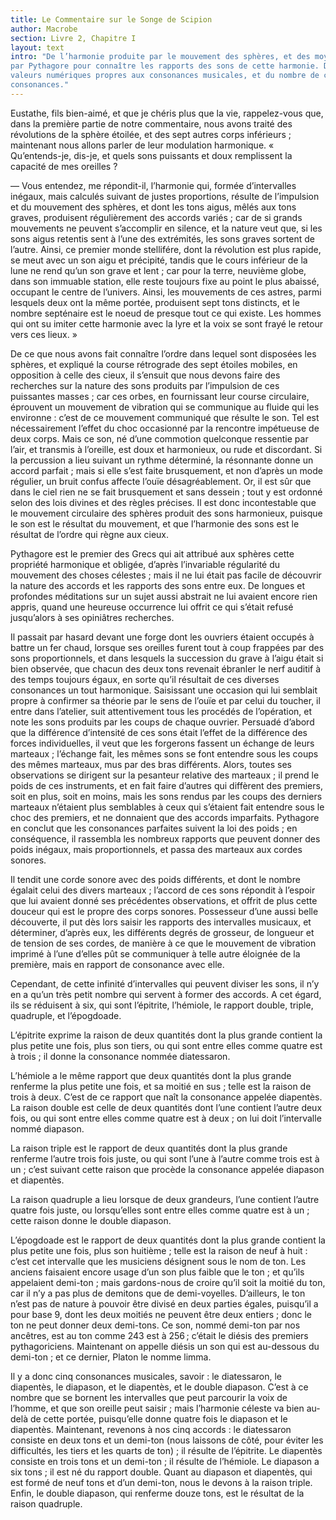 ```yaml
---
title: Le Commentaire sur le Songe de Scipion
author: Macrobe
section: Livre 2, Chapitre I
layout: text
intro: "De l’harmonie produite par le mouvement des sphères, et des moyens employés
par Pythagore pour connaître les rapports des sons de cette harmonie. Des
valeurs numériques propres aux consonances musicales, et du nombre de ces
consonances."
---
```


Eustathe, fils bien-aimé, et que je chéris plus que la vie, rappelez-vous que, dans la première partie de notre commentaire, nous avons traité des révolutions de la sphère étoilée, et des sept autres corps inférieurs ; maintenant nous allons parler de leur modulation harmonique. « Qu’entends-je, dis-je, et quels sons puissants et doux remplissent la capacité de mes oreilles ? 

— Vous entendez, me répondit-il, l’harmonie qui, formée d’intervalles inégaux, mais calculés suivant de justes proportions, résulte de l’impulsion et du mouvement des sphères, et dont les tons aigus, mêlés aux tons graves, produisent régulièrement des accords variés ; car de si grands mouvements ne peuvent s’accomplir en silence, et la nature veut que, si les sons aigus retentis sent à l’une des extrémités, les sons graves sortent de l’autre. Ainsi, ce premier monde stellifére, dont la révolution est plus rapide, se meut avec un son aigu et précipité, tandis que le cours inférieur de la lune ne rend qu’un son grave et lent ; car pour la terre, neuvième globe, dans son immuable station, elle reste toujours fixe au point le plus abaissé, occupant le centre de l’univers. Ainsi, les mouvements de ces astres, parmi lesquels deux ont la même portée, produisent sept tons distincts, et le nombre septénaire est le noeud de presque tout ce qui existe. Les hommes qui ont su imiter cette harmonie avec la lyre et la voix se sont frayé le retour vers ces
lieux. » 

De ce que nous avons fait connaître l’ordre dans lequel sont disposées les sphères, et expliqué la course rétrograde des sept étoiles mobiles, en opposition à celle des cieux, il s’ensuit que nous devons faire des recherches sur la nature des sons produits par l’impulsion de ces puissantes masses ; car ces orbes, en fournissant leur course circulaire, éprouvent un mouvement de vibration qui se communique au fluide qui les environne : c’est de ce mouvement communiqué que résulte le son. Tel est nécessairement l’effet du choc occasionné par la rencontre impétueuse de deux corps. Mais ce son, né d’une commotion quelconque ressentie par l’air, et transmis à l’oreille, est doux et harmonieux, ou rude et discordant. Si la percussion a lieu suivant un rythme déterminé, la résonnante donne un accord parfait ; mais si elle s’est faite brusquement, et non d’après un mode régulier, un bruit confus affecte l’ouïe désagréablement. Or, il est sûr que dans le ciel rien ne se fait brusquement et sans dessein ; tout y est ordonné selon des lois divines et des règles précises. Il est donc incontestable que le mouvement circulaire des sphères produit des sons harmonieux, puisque le son est le résultat du mouvement, et que l’harmonie des sons est le résultat de l’ordre qui règne aux cieux. 

Pythagore est le premier des Grecs qui ait attribué aux sphères cette propriété harmonique et obligée, d’après l’invariable régularité du mouvement des choses célestes ; mais il ne lui était pas facile de découvrir la nature des accords et les rapports des sons entre eux. De longues et profondes méditations sur un sujet aussi abstrait ne lui avaient encore rien appris, quand une heureuse occurrence lui offrit ce qui s’était refusé jusqu’alors à ses opiniâtres recherches. 

Il passait par hasard devant une forge dont les ouvriers étaient occupés à battre un fer chaud, lorsque ses oreilles furent tout à coup frappées par des sons proportionnels, et dans lesquels la succession du grave à l’aigu était si bien observée, que chacun des deux tons revenait ébranler le nerf auditif à des temps toujours égaux, en sorte qu’il résultait de ces diverses consonances un tout harmonique. Saisissant une occasion qui lui semblait propre à confirmer sa théorie par le sens de l’ouïe et par celui du toucher, il entre dans l’atelier, suit attentivement tous les procédés de l’opération, et note les sons produits par les coups de chaque ouvrier. Persuadé d’abord que la différence d’intensité de ces sons était l’effet de la différence des forces individuelles, il veut que les forgerons fassent un échange de leurs marteaux ; l’échange fait, les mêmes sons se font entendre sous les coups des mêmes marteaux, mus par des bras différents. Alors, toutes ses observations se dirigent sur la pesanteur relative des marteaux ; il prend le poids de ces instruments, et en fait faire d’autres qui diffèrent des premiers, soit en plus, soit en moins, mais les sons rendus par les coups des derniers marteaux n’étaient plus semblables à ceux qui s’étaient fait entendre sous le choc des premiers, et ne donnaient que des accords imparfaits. Pythagore en conclut que les consonances parfaites suivent la loi des poids ; en conséquence, il rassembla les nombreux rapports que peuvent donner des poids inégaux, mais proportionnels, et passa des marteaux aux cordes sonores. 

Il tendit une corde sonore avec des poids différents, et dont le nombre égalait celui des divers marteaux ; l’accord de ces sons répondit à l’espoir que lui avaient donné ses précédentes observations, et offrit de plus cette douceur qui est le propre des corps sonores. Possesseur d’une aussi belle découverte, il put dès lors saisir les rapports des intervalles musicaux, et déterminer, d’après eux, les différents degrés de grosseur, de longueur et de tension de ses cordes, de manière à ce que le mouvement de vibration imprimé à l’une d’elles pût se communiquer à telle autre éloignée de la première, mais en rapport de consonance avec elle. 

Cependant, de cette infinité d’intervalles qui peuvent diviser les sons, il n’y en a qu’un très petit nombre qui servent à former des accords. A cet égard, ils se réduisent à six, qui sont l’épitrite, l’hémiole, le rapport double, triple, quadruple, et l’épogdoade. 

L’épitrite exprime la raison de deux quantités dont la plus grande contient la plus petite une fois, plus son tiers, ou qui sont entre elles comme quatre est à trois ; il donne la consonance nommée diatessaron. 

L’hémiole a le même rapport que deux quantités dont la plus grande renferme la plus petite une fois, et sa moitié en sus ; telle est la raison de trois à deux. C’est de ce rapport que naît la consonance appelée diapentès. La raison double est celle de deux quantités dont l’une contient l’autre deux fois, ou qui sont entre elles comme quatre est à deux ; on lui doit l’intervalle nommé diapason. 

La raison triple est le rapport de deux quantités dont la plus grande renferme l’autre trois fois juste, ou qui sont l’une à l’autre comme trois est à un ; c’est suivant cette raison que procède la consonance appelée diapason et diapentès. 

La raison quadruple a lieu lorsque de deux grandeurs, l’une contient l’autre quatre fois juste, ou lorsqu’elles sont entre elles comme quatre est à un ; cette raison donne le double diapason. 

L’épogdoade est le rapport de deux quantités dont la plus grande contient la plus petite une fois, plus son huitième ; telle est la raison de neuf à huit : c’est cet intervalle que les musiciens désignent sous le nom de ton. Les anciens faisaient encore usage d’un son plus faible que le ton ; et qu’ils appelaient demi-ton ; mais gardons-nous de croire qu’il soit la moitié du ton, car il n’y a pas plus de demitons que de demi-voyelles. D’ailleurs, le ton n’est pas de nature à pouvoir être divisé en deux parties égales, puisqu’il a pour base 9, dont les deux moitiés ne peuvent être deux entiers ; donc le ton ne peut donner deux demi-tons. Ce son, nommé demi-ton par nos ancêtres, est au ton comme 243 est à 256 ; c’était le diésis des premiers pythagoriciens. Maintenant on appelle diésis un son qui est au-dessous du demi-ton ; et ce dernier, Platon le nomme limma.

Il y a donc cinq consonances musicales, savoir : le diatessaron, le diapentès, le diapason, et le diapentès, et le double diapason. C’est à ce nombre que se bornent les intervalles que peut parcourir la voix de l’homme, et que son oreille peut saisir ; mais l’harmonie céleste va bien au-delà de cette portée, puisqu’elle donne quatre fois le diapason et le diapentès. Maintenant, revenons à nos cinq accords : le diatessaron consiste en deux tons et un demi-ton (nous laissons de côté, pour éviter les difficultés, les tiers et les quarts de ton) ; il résulte de l’épitrite. Le diapentès consiste en trois tons et un demi-ton ; il résulte de l’hémiole. Le diapason a six tons ; il est né du rapport double. Quant au diapason et diapentès, qui est formé de neuf tons et d’un demi-ton, nous le devons à la raison triple. Enfin, le double diapason, qui renferme douze tons, est le résultat de la raison quadruple.